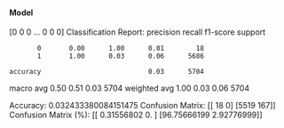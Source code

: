 #### Model
[0 0 0 ... 0 0 0]
Classification Report:
              precision    recall  f1-score   support

           0       0.00      1.00      0.01        18
           1       1.00      0.03      0.06      5686

    accuracy                           0.03      5704
   macro avg       0.50      0.51      0.03      5704
weighted avg       1.00      0.03      0.06      5704

Accuracy: 0.032433380084151475
Confusion Matrix:
[[  18    0]
 [5519  167]]
Confusion Matrix (%):
[[ 0.31556802  0.        ]
 [96.75666199  2.92776999]]
